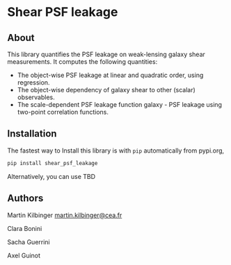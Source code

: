 # Shear PSF leakage

## About

This library quantifies the PSF leakage on weak-lensing galaxy shear            
measurements. It computes the following quantities:                             
                                                                                
- The object-wise PSF leakage at linear and quadratic order, using regression.  
- The object-wise dependency of galaxy shear to other (scalar) observables.     
- The scale-dependent PSF leakage function galaxy - PSF leakage using           
  two-point correlation functions. 

## Installation

The fastest way to Install this library is with `pip` automatically from
pypi.org,

```bash
pip install shear_psf_leakage
```

Alternatively, you can use TBD

## Authors

Martin Kilbinger <martin.kilbinger@cea.fr>

Clara Bonini

Sacha Guerrini

Axel Guinot
